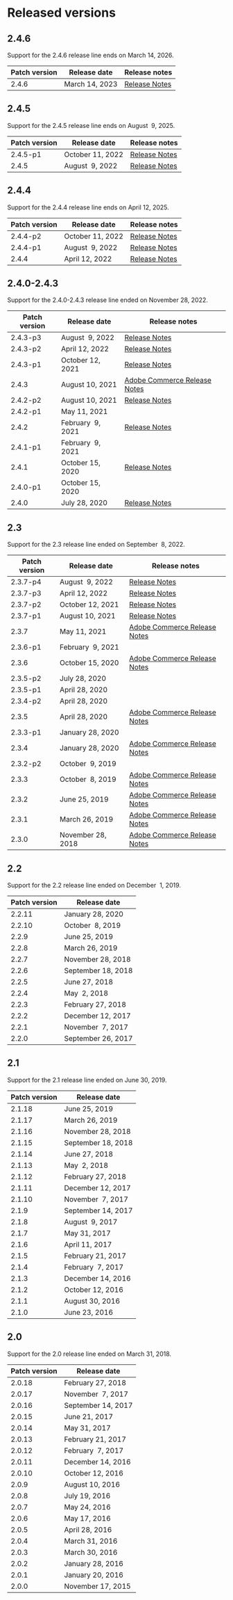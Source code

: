 # Released versions

## 2.4.6

Support for the 2.4.6 release line ends on March&nbsp;14, 2026.

<table>
  <thead>
    <tr>
      <th>Patch version</th>
      <th>Release date</th><th>Release notes</th>
    </tr>
  </thead>
  <tbody>
    <tr>
        <td>2.4.6</td>
        <td>March&nbsp;14, 2023</td>
          <td><a href="https://experienceleague.adobe.com/docs/commerce-operations/release/notes/adobe-commerce/2-4-6.html">Release Notes</a><br>
          </td>
    </tr><!-- patch_releases -->
  </tbody>
</table>

## 2.4.5

Support for the 2.4.5 release line ends on August&nbsp; 9, 2025.

<table>
  <thead>
    <tr>
      <th>Patch version</th>
      <th>Release date</th><th>Release notes</th>
    </tr>
  </thead>
  <tbody>
    <tr>
        <td>2.4.5-p1</td>
        <td>October&nbsp;11, 2022</td>
          <td><a href="https://experienceleague.adobe.com/docs/commerce-operations/release/notes/security-patches/2-4-5-p1.html">Release Notes</a><br>
          </td>
    </tr>
    <tr>
        <td>2.4.5</td>
        <td>August&nbsp; 9, 2022</td>
          <td><a href="https://experienceleague.adobe.com/docs/commerce-operations/release/notes/adobe-commerce/2-4-5.html">Release Notes</a><br>
          </td>
    </tr><!-- patch_releases -->
  </tbody>
</table>

## 2.4.4

Support for the 2.4.4 release line ends on April&nbsp;12, 2025.

<table>
  <thead>
    <tr>
      <th>Patch version</th>
      <th>Release date</th><th>Release notes</th>
    </tr>
  </thead>
  <tbody>
    <tr>
        <td>2.4.4-p2</td>
        <td>October&nbsp;11, 2022</td>
          <td><a href="https://experienceleague.adobe.com/docs/commerce-operations/release/notes/security-patches/2-4-4-p2.html">Release Notes</a><br>
          </td>
    </tr>
    <tr>
        <td>2.4.4-p1</td>
        <td>August&nbsp; 9, 2022</td>
          <td><a href="https://experienceleague.adobe.com/docs/commerce-operations/release/notes/security-patches/2-4-4-p1.html">Release Notes</a><br>
          </td>
    </tr>
    <tr>
        <td>2.4.4</td>
        <td>April&nbsp;12, 2022</td>
          <td><a href="https://experienceleague.adobe.com/docs/commerce-operations/release/notes/adobe-commerce/2-4-4.html">Release Notes</a><br>
          </td>
    </tr><!-- patch_releases -->
  </tbody>
</table>

## 2.4.0-2.4.3

Support for the 2.4.0-2.4.3 release line ended on November&nbsp;28, 2022.

<table>
  <thead>
    <tr>
      <th>Patch version</th>
      <th>Release date</th><th>Release notes</th>
    </tr>
  </thead>
  <tbody>
    <tr>
        <td>2.4.3-p3</td>
        <td>August&nbsp; 9, 2022</td>
          <td><a href="https://experienceleague.adobe.com/docs/commerce-operations/release/notes/security-patches/2-4-3-p3.html">Release Notes</a><br>
          </td>
    </tr>
    <tr>
        <td>2.4.3-p2</td>
        <td>April&nbsp;12, 2022</td>
          <td><a href="https://experienceleague.adobe.com/docs/commerce-operations/release/notes/security-patches/2-4-3-p2.html">Release Notes</a><br>
          </td>
    </tr>
    <tr>
        <td>2.4.3-p1</td>
        <td>October&nbsp;12, 2021</td>
          <td><a href="https://experienceleague.adobe.com/docs/commerce-operations/release/notes/security-patches/2-4-3-p1.html">Release Notes</a><br>
          </td>
    </tr>
    <tr>
        <td>2.4.3</td>
        <td>August&nbsp;10, 2021</td>
          <td><a href="https://experienceleague.adobe.com/docs/commerce-operations/release/notes/security-patches/commerce-2-4-3.html">Adobe Commerce Release Notes</a><br>
          </td>
    </tr>
    <tr>
        <td>2.4.2-p2</td>
        <td>August&nbsp;10, 2021</td>
          <td><a href="https://experienceleague.adobe.com/docs/commerce-operations/release/notes/security-patches/2-4-2-p2.html">Release Notes</a><br>
          </td>
    </tr>
    <tr>
        <td>2.4.2-p1</td>
        <td>May&nbsp;11, 2021</td>
          <td>
          </td>
    </tr>
    <tr>
        <td>2.4.2</td>
        <td>February&nbsp; 9, 2021</td>
          <td><a href="https://experienceleague.adobe.com/docs/commerce-operations/release/notes/adobe-commerce/2-4-2.html">Release Notes</a><br>
          </td>
    </tr>
    <tr>
        <td>2.4.1-p1</td>
        <td>February&nbsp; 9, 2021</td>
          <td>
          </td>
    </tr>
    <tr>
        <td>2.4.1</td>
        <td>October&nbsp;15, 2020</td>
          <td><a href="https://experienceleague.adobe.com/docs/commerce-operations/release/notes/adobe-commerce/2-4-1.html">Release Notes</a><br>
          </td>
    </tr>
    <tr>
        <td>2.4.0-p1</td>
        <td>October&nbsp;15, 2020</td>
          <td>
          </td>
    </tr>
    <tr>
        <td>2.4.0</td>
        <td>July&nbsp;28, 2020</td>
          <td><a href="https://experienceleague.adobe.com/docs/commerce-operations/release/notes/adobe-commerce/2-4-0.html">Release Notes</a><br>
          </td>
    </tr><!-- patch_releases -->
  </tbody>
</table>

## 2.3

Support for the 2.3 release line ended on September&nbsp; 8, 2022.

<table>
  <thead>
    <tr>
      <th>Patch version</th>
      <th>Release date</th><th>Release notes</th>
    </tr>
  </thead>
  <tbody>
    <tr>
        <td>2.3.7-p4</td>
        <td>August&nbsp; 9, 2022</td>
          <td><a href="https://devdocs.magento.com/guides/v2.3/release-notes/2-3-7-p4.html">Release Notes</a><br>
          </td>
    </tr>
    <tr>
        <td>2.3.7-p3</td>
        <td>April&nbsp;12, 2022</td>
          <td><a href="https://devdocs.magento.com/guides/v2.3/release-notes/2-3-7-p3.html">Release Notes</a><br>
          </td>
    </tr>
    <tr>
        <td>2.3.7-p2</td>
        <td>October&nbsp;12, 2021</td>
          <td><a href="https://devdocs.magento.com/guides/v2.3/release-notes/2-3-7-p2.html">Release Notes</a><br>
          </td>
    </tr>
    <tr>
        <td>2.3.7-p1</td>
        <td>August&nbsp;10, 2021</td>
          <td><a href="https://devdocs.magento.com/guides/v2.3/release-notes/2-3-7-p1.html">Release Notes</a><br>
          </td>
    </tr>
    <tr>
        <td>2.3.7</td>
        <td>May&nbsp;11, 2021</td>
          <td><a href="https://devdocs.magento.com/guides/v2.3/release-notes/commerce-2-3-7.html">Adobe Commerce Release Notes</a><br>
          </td>
    </tr>
    <tr>
        <td>2.3.6-p1</td>
        <td>February&nbsp; 9, 2021</td>
          <td>
          </td>
    </tr>
    <tr>
        <td>2.3.6</td>
        <td>October&nbsp;15, 2020</td>
          <td><a href="https://devdocs.magento.com/guides/v2.3/release-notes/commerce-2-3-6.html">Adobe Commerce Release Notes</a><br>
          </td>
    </tr>
    <tr>
        <td>2.3.5-p2</td>
        <td>July&nbsp;28, 2020</td>
          <td>
          </td>
    </tr>
    <tr>
        <td>2.3.5-p1</td>
        <td>April&nbsp;28, 2020</td>
          <td>
          </td>
    </tr>
    <tr>
        <td>2.3.4-p2</td>
        <td>April&nbsp;28, 2020</td>
          <td>
          </td>
    </tr>
    <tr>
        <td>2.3.5</td>
        <td>April&nbsp;28, 2020</td>
          <td><a href="https://devdocs.magento.com/guides/v2.3/release-notes/release-notes-2-3-5-commerce.html">Adobe Commerce Release Notes</a><br>
          </td>
    </tr>
    <tr>
        <td>2.3.3-p1</td>
        <td>January&nbsp;28, 2020</td>
          <td>
          </td>
    </tr>
    <tr>
        <td>2.3.4</td>
        <td>January&nbsp;28, 2020</td>
          <td><a href="https://devdocs.magento.com/guides/v2.3/release-notes/release-notes-2-3-4-commerce.html">Adobe Commerce Release Notes</a><br>
          </td>
    </tr>
    <tr>
        <td>2.3.2-p2</td>
        <td>October&nbsp; 9, 2019</td>
          <td>
          </td>
    </tr>
    <tr>
        <td>2.3.3</td>
        <td>October&nbsp; 8, 2019</td>
          <td><a href="https://devdocs.magento.com/guides/v2.3/release-notes/release-notes-2-3-3-commerce.html">Adobe Commerce Release Notes</a><br>
          </td>
    </tr>
    <tr>
        <td>2.3.2</td>
        <td>June&nbsp;25, 2019</td>
          <td><a href="https://devdocs.magento.com/guides/v2.3/release-notes/ReleaseNotes2.3.2Commerce.html">Adobe Commerce Release Notes</a><br>
          </td>
    </tr>
    <tr>
        <td>2.3.1</td>
        <td>March&nbsp;26, 2019</td>
          <td><a href="https://devdocs.magento.com/guides/v2.3/release-notes/ReleaseNotes2.3.1Commerce.html">Adobe Commerce Release Notes</a><br>
          </td>
    </tr>
    <tr>
        <td>2.3.0</td>
        <td>November&nbsp;28, 2018</td>
          <td><a href="https://devdocs.magento.com/guides/v2.3/release-notes/ReleaseNotes2.3.0Commerce.html">Adobe Commerce Release Notes</a><br>
          </td>
    </tr><!-- patch_releases -->
  </tbody>
</table>

## 2.2

Support for the 2.2 release line ended on December&nbsp; 1, 2019.

<table>
  <thead>
    <tr>
      <th>Patch version</th>
      <th>Release date</th>
    </tr>
  </thead>
  <tbody>
    <tr>
        <td>2.2.11</td>
        <td>January&nbsp;28, 2020</td>
    </tr>
    <tr>
        <td>2.2.10</td>
        <td>October&nbsp; 8, 2019</td>
    </tr>
    <tr>
        <td>2.2.9</td>
        <td>June&nbsp;25, 2019</td>
    </tr>
    <tr>
        <td>2.2.8</td>
        <td>March&nbsp;26, 2019</td>
    </tr>
    <tr>
        <td>2.2.7</td>
        <td>November&nbsp;28, 2018</td>
    </tr>
    <tr>
        <td>2.2.6</td>
        <td>September&nbsp;18, 2018</td>
    </tr>
    <tr>
        <td>2.2.5</td>
        <td>June&nbsp;27, 2018</td>
    </tr>
    <tr>
        <td>2.2.4</td>
        <td>May&nbsp; 2, 2018</td>
    </tr>
    <tr>
        <td>2.2.3</td>
        <td>February&nbsp;27, 2018</td>
    </tr>
    <tr>
        <td>2.2.2</td>
        <td>December&nbsp;12, 2017</td>
    </tr>
    <tr>
        <td>2.2.1</td>
        <td>November&nbsp; 7, 2017</td>
    </tr>
    <tr>
        <td>2.2.0</td>
        <td>September&nbsp;26, 2017</td>
    </tr><!-- patch_releases -->
  </tbody>
</table>

## 2.1

Support for the 2.1 release line ended on June&nbsp;30, 2019.

<table>
  <thead>
    <tr>
      <th>Patch version</th>
      <th>Release date</th>
    </tr>
  </thead>
  <tbody>
    <tr>
        <td>2.1.18</td>
        <td>June&nbsp;25, 2019</td>
    </tr>
    <tr>
        <td>2.1.17</td>
        <td>March&nbsp;26, 2019</td>
    </tr>
    <tr>
        <td>2.1.16</td>
        <td>November&nbsp;28, 2018</td>
    </tr>
    <tr>
        <td>2.1.15</td>
        <td>September&nbsp;18, 2018</td>
    </tr>
    <tr>
        <td>2.1.14</td>
        <td>June&nbsp;27, 2018</td>
    </tr>
    <tr>
        <td>2.1.13</td>
        <td>May&nbsp; 2, 2018</td>
    </tr>
    <tr>
        <td>2.1.12</td>
        <td>February&nbsp;27, 2018</td>
    </tr>
    <tr>
        <td>2.1.11</td>
        <td>December&nbsp;12, 2017</td>
    </tr>
    <tr>
        <td>2.1.10</td>
        <td>November&nbsp; 7, 2017</td>
    </tr>
    <tr>
        <td>2.1.9</td>
        <td>September&nbsp;14, 2017</td>
    </tr>
    <tr>
        <td>2.1.8</td>
        <td>August&nbsp; 9, 2017</td>
    </tr>
    <tr>
        <td>2.1.7</td>
        <td>May&nbsp;31, 2017</td>
    </tr>
    <tr>
        <td>2.1.6</td>
        <td>April&nbsp;11, 2017</td>
    </tr>
    <tr>
        <td>2.1.5</td>
        <td>February&nbsp;21, 2017</td>
    </tr>
    <tr>
        <td>2.1.4</td>
        <td>February&nbsp; 7, 2017</td>
    </tr>
    <tr>
        <td>2.1.3</td>
        <td>December&nbsp;14, 2016</td>
    </tr>
    <tr>
        <td>2.1.2</td>
        <td>October&nbsp;12, 2016</td>
    </tr>
    <tr>
        <td>2.1.1</td>
        <td>August&nbsp;30, 2016</td>
    </tr>
    <tr>
        <td>2.1.0</td>
        <td>June&nbsp;23, 2016</td>
    </tr><!-- patch_releases -->
  </tbody>
</table>

## 2.0

Support for the 2.0 release line ended on March&nbsp;31, 2018.

<table>
  <thead>
    <tr>
      <th>Patch version</th>
      <th>Release date</th>
    </tr>
  </thead>
  <tbody>
    <tr>
        <td>2.0.18</td>
        <td>February&nbsp;27, 2018</td>
    </tr>
    <tr>
        <td>2.0.17</td>
        <td>November&nbsp; 7, 2017</td>
    </tr>
    <tr>
        <td>2.0.16</td>
        <td>September&nbsp;14, 2017</td>
    </tr>
    <tr>
        <td>2.0.15</td>
        <td>June&nbsp;21, 2017</td>
    </tr>
    <tr>
        <td>2.0.14</td>
        <td>May&nbsp;31, 2017</td>
    </tr>
    <tr>
        <td>2.0.13</td>
        <td>February&nbsp;21, 2017</td>
    </tr>
    <tr>
        <td>2.0.12</td>
        <td>February&nbsp; 7, 2017</td>
    </tr>
    <tr>
        <td>2.0.11</td>
        <td>December&nbsp;14, 2016</td>
    </tr>
    <tr>
        <td>2.0.10</td>
        <td>October&nbsp;12, 2016</td>
    </tr>
    <tr>
        <td>2.0.9</td>
        <td>August&nbsp;10, 2016</td>
    </tr>
    <tr>
        <td>2.0.8</td>
        <td>July&nbsp;19, 2016</td>
    </tr>
    <tr>
        <td>2.0.7</td>
        <td>May&nbsp;24, 2016</td>
    </tr>
    <tr>
        <td>2.0.6</td>
        <td>May&nbsp;17, 2016</td>
    </tr>
    <tr>
        <td>2.0.5</td>
        <td>April&nbsp;28, 2016</td>
    </tr>
    <tr>
        <td>2.0.4</td>
        <td>March&nbsp;31, 2016</td>
    </tr>
    <tr>
        <td>2.0.3</td>
        <td>March&nbsp;30, 2016</td>
    </tr>
    <tr>
        <td>2.0.2</td>
        <td>January&nbsp;28, 2016</td>
    </tr>
    <tr>
        <td>2.0.1</td>
        <td>January&nbsp;20, 2016</td>
    </tr>
    <tr>
        <td>2.0.0</td>
        <td>November&nbsp;17, 2015</td>
    </tr><!-- patch_releases -->
  </tbody>
</table> <!-- minor_releases -->
